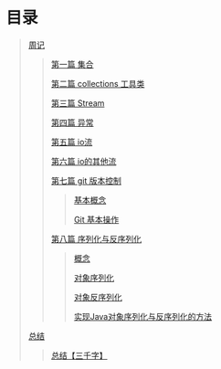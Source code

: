 # 目录

> [周记](journals/journals.md) 
> 
> > [第一篇 集合](journals/journals?id=第一篇-集合) 
> > 
> > [第二篇 collections 工具类](journals/journals?id=第二篇-collections-工具类) 
> > 
> > [第三篇 Stream](journals/journals?id=第三篇-stream) 
> > 
> > [第四篇 异常](journals/journals?id=第四篇-异常) 
> > 
> > [第五篇 io流](journals/journals?id=第五篇-io流) 
> > 
> > [第六篇 io的其他流](journals/journals?id=第六篇-io的其他流) 
> > 
> > [第七篇 git 版本控制](journals/journals?id=第七篇-git-版本控制) 
> > 
>  > > [基本概念](journals/journals?id=基本概念) 
> > >
> > > [Git 基本操作](journals/journals?id=git-基本操作) 
> > 
> > [第八篇 序列化与反序列化](journals/journals?id=第八篇-序列化与反序列化) 
> > 
> > > [概念](journals/journals?id=概念) 
> > > 
> > > [对象序列化](journals/journals?id=对象序列化) 
> > > 
> > > [对象反序列化](journals/journals?id=对象反序列化) 
> > > 
> > > [实现Java对象序列化与反序列化的方法](journals/journals?id=实现java对象序列化与反序列化的方法) 
>
> [总结]() 
>
> > [总结【三千字】]() 

